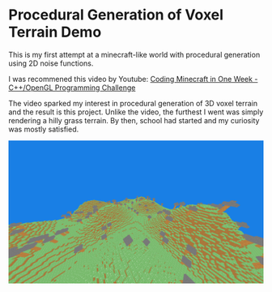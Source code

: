 # Procedural Generation of Voxel Terrain Demo
This is my first attempt at a minecraft-like world with procedural generation using 2D noise functions.

I was recommened this video by Youtube: [Coding Minecraft in One Week - C++/OpenGL Programming Challenge](https://www.youtube.com/watch?v=Xq3isov6mZ8&t=169s)

The video sparked my interest in procedural generation of 3D voxel terrain and the result is this project. Unlike the video, the furthest I went was simply rendering a hilly grass terrain. By then, school had started and my curiosity was mostly satisfied.

![End product image](/sample.png)
